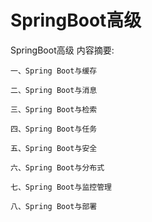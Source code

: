 # SpringBoot高级

  SpringBoot高级
    内容摘要:

    一、Spring Boot与缓存
    
    二、Spring Boot与消息
    
    三、Spring Boot与检索
    
    四、Spring Boot与任务
    
    五、Spring Boot与安全
    
    六、Spring Boot与分布式
    
    七、Spring Boot与监控管理
    
    八、Spring Boot与部署
  

